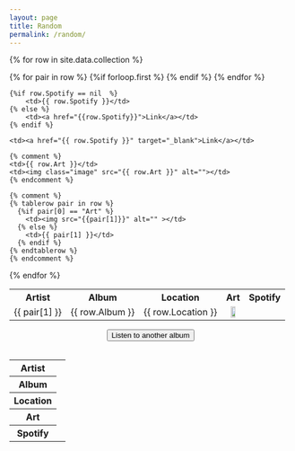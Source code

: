 ```yaml
---
layout: page
title: Random
permalink: /random/
---
```




<data value="{{ site.data.collection.size }}" id="total_albums"></data>
<data id="random_line_number"></data>



<table id="record_collection" hidden>
<tr>
        <th>Artist</th>
		<th>Album</th>
		<th>Location</th>
		<th>Art</th>
		<th>Spotify</th>
</tr>

{% for row in site.data.collection %}
<tr id={{forloop.index}}>
	{% for pair in row %}
		{%if forloop.first %}
			<td>{{ pair[1] }}</td>
		{% endif %}
	{% endfor %}
	<td>{{ row.Album }}</td>
	<td>{{ row.Location }}</td>
	<td><img style="display:block;" class="image" src="{{ row.Art }}" alt=""></td>
	
	{%if row.Spotify == nil  %}
		<td>{{ row.Spotify }}</td>
	{% else %}
		<td><a href="{{row.Spotify}}">Link</a></td>
	{% endif %}
	
	<td><a href="{{ row.Spotify }}" target="_blank">Link</a></td>
	
	{% comment %}
	<td>{{ row.Art }}</td>
	<td><img class="image" src="{{ row.Art }}" alt=""></td>
	{% endcomment %}
	
	{% comment %}
	{% tablerow pair in row %}
	  {%if pair[0] == "Art" %}
		<td><img src="{{pair[1]}}" alt="" ></td>
	  {% else %}	
        <td>{{ pair[1] }}</td>
	  {% endif %}
    {% endtablerow %}
	{% endcomment %}
</tr>
{% endfor %}
</table>

<div class="text-center">
	<button onclick="getRandomAlbum()">Listen to another album</button>
</div>

<br>

<table id="random_record">
<tr>
    <th>Artist</th>
	<td id="random_record_artist" ></td>
</tr>
<tr>
	<th>Album</th>
	<td id="random_record_album"></td>
</tr>
<tr>
	<th>Location</th>
	<td id="random_record_location"></td>
</tr>
<tr>
	<th>Art</th>
	<td id="random_record_art" class="center"></td>
</tr>
<tr>
	<th>Spotify</th>
	<td id="random_record_spotify"></td>
</tr>


	

</table>

<script>
function randomIntFromInterval(min, max) { // min and max included 
  return Math.floor(Math.random() * (max - min + 1) + min)
}

function getRandomAlbum() {
const article = document.getElementById("total_albums");
var random_line_number = randomIntFromInterval(1, article.value);
var row = document.querySelector(`[id=${CSS.escape(random_line_number)}]`);

const random_artist = row.cells[0].innerHTML;
const random_album = row.cells[1].innerHTML;
const random_location = row.cells[2].innerHTML;
const random_art = row.cells[3].innerHTML;
const random_spotify = row.cells[4].innerHTML;

var temp = document.getElementById("random_record_artist");
temp.innerHTML = random_artist;
temp = document.getElementById("random_record_album");
temp.innerHTML = random_album;
temp = document.getElementById("random_record_location");
temp.innerHTML = random_location;
temp = document.getElementById("random_record_art");
temp.innerHTML = random_art;
temp = document.getElementById("random_record_spotify");
temp.innerHTML = random_spotify;
}

getRandomAlbum();

</script>  



<style>
td {
  text-align: center;
}

.text-center {
  text-align: center;
}

img {
  width: 60%;
  margin: auto;
  display: block;
  text-align: center;
  
}

</style>

